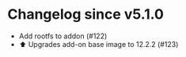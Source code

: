 # Changelog since v5.1.0
- Add rootfs to addon (#122) 
- ⬆️ Upgrades add-on base image to 12.2.2 (#123) 
